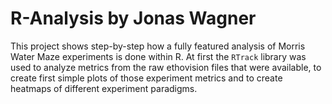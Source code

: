 # R-Analysis by Jonas Wagner

This project shows step-by-step how a fully featured analysis of Morris Water Maze experiments is done within R. 
At first the `RTrack` library was used to analyze metrics from the raw ethovision files that were available, to create first simple plots of those experiment metrics and to create heatmaps of different experiment paradigms. 
